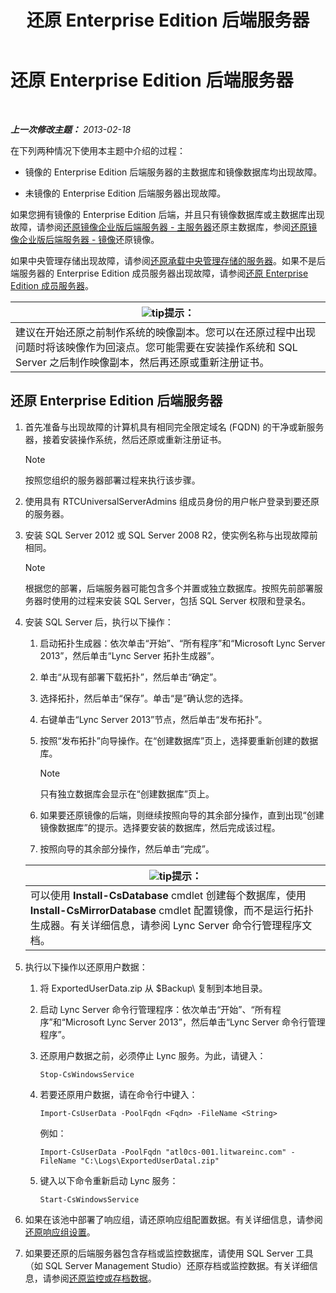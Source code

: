 ﻿---
title: 还原 Enterprise Edition 后端服务器
TOCTitle: 还原 Enterprise Edition 后端服务器
ms:assetid: 1450eb4e-3315-4d02-8f02-6e1791fb1550
ms:mtpsurl: https://technet.microsoft.com/zh-cn/library/Hh202163(v=OCS.15)
ms:contentKeyID: 52060963
ms.date: 05/19/2016
mtps_version: v=OCS.15
ms.translationtype: HT
---

# 还原 Enterprise Edition 后端服务器

 

_**上一次修改主题：** 2013-02-18_

在下列两种情况下使用本主题中介绍的过程：

  - 镜像的 Enterprise Edition 后端服务器的主数据库和镜像数据库均出现故障。

  - 未镜像的 Enterprise Edition 后端服务器出现故障。

如果您拥有镜像的 Enterprise Edition 后端，并且只有镜像数据库或主数据库出现故障，请参阅[还原镜像企业版后端服务器 - 主服务器](lync-server-2013-restoring-a-mirrored-enterprise-edition-back-end-server-primary.md)还原主数据库，参阅[还原镜像企业版后端服务器 - 镜像](lync-server-2013-restoring-a-mirrored-enterprise-edition-back-end-server-mirror.md)还原镜像。

如果中央管理存储出现故障，请参阅[还原承载中央管理存储的服务器](lync-server-2013-restoring-the-server-hosting-the-central-management-store.md)。如果不是后端服务器的 Enterprise Edition 成员服务器出现故障，请参阅[还原 Enterprise Edition 成员服务器](lync-server-2013-restoring-an-enterprise-edition-member-server.md)。

<table>
<thead>
<tr class="header">
<th><img src="images/Gg398094.tip(OCS.15).gif" title="tip" alt="tip" />提示：</th>
</tr>
</thead>
<tbody>
<tr class="odd">
<td>建议在开始还原之前制作系统的映像副本。您可以在还原过程中出现问题时将该映像作为回滚点。您可能需要在安装操作系统和 SQL Server 之后制作映像副本，然后再还原或重新注册证书。</td>
</tr>
</tbody>
</table>


## 还原 Enterprise Edition 后端服务器

1.  首先准备与出现故障的计算机具有相同完全限定域名 (FQDN) 的干净或新服务器，接着安装操作系统，然后还原或重新注册证书。
    
    > [!NOTE]  
	> 按照您组织的服务器部署过程来执行该步骤。
    


2.  使用具有 RTCUniversalServerAdmins 组成员身份的用户帐户登录到要还原的服务器。

3.  安装 SQL Server 2012 或 SQL Server 2008 R2，使实例名称与出现故障前相同。
    
    > [!NOTE]  
	> 根据您的部署，后端服务器可能包含多个并置或独立数据库。按照先前部署服务器时使用的过程来安装 SQL Server，包括 SQL Server 权限和登录名。
    


4.  安装 SQL Server 后，执行以下操作：
    
    1.  启动拓扑生成器：依次单击“开始”、“所有程序”和“Microsoft Lync Server 2013”，然后单击“Lync Server 拓扑生成器”。
    
    2.  单击“从现有部署下载拓扑”，然后单击“确定”。
    
    3.  选择拓扑，然后单击“保存”。单击“是”确认您的选择。
    
    4.  右键单击“Lync Server 2013”节点，然后单击“发布拓扑”。
    
    5.  按照“发布拓扑”向导操作。在“创建数据库”页上，选择要重新创建的数据库。
        
        > [!NOTE]  
		> 只有独立数据库会显示在“创建数据库”页上。
        
    
    6.  如果要还原镜像的后端，则继续按照向导的其余部分操作，直到出现“创建镜像数据库”的提示。选择要安装的数据库，然后完成该过程。
    
    7.  按照向导的其余部分操作，然后单击“完成”。
    
    <table>
    <thead>
    <tr class="header">
    <th><img src="images/Gg398094.tip(OCS.15).gif" title="tip" alt="tip" />提示：</th>
    </tr>
    </thead>
    <tbody>
    <tr class="odd">
    <td>可以使用 <strong>Install-CsDatabase</strong> cmdlet 创建每个数据库，使用 <strong>Install-CsMirrorDatabase</strong> cmdlet 配置镜像，而不是运行拓扑生成器。有关详细信息，请参阅 Lync Server 命令行管理程序文档。</td>
    </tr>
    </tbody>
    </table>


5.  执行以下操作以还原用户数据：
    
    1.  将 ExportedUserData.zip 从 $Backup\\ 复制到本地目录。
    
    2.  启动 Lync Server 命令行管理程序：依次单击“开始”、“所有程序”和“Microsoft Lync Server 2013”，然后单击“Lync Server 命令行管理程序”。
    
    3.  还原用户数据之前，必须停止 Lync 服务。为此，请键入：
        
            Stop-CsWindowsService
    
    4.  若要还原用户数据，请在命令行中键入：
        
            Import-CsUserData -PoolFqdn <Fqdn> -FileName <String>
        
        例如：
        
            Import-CsUserData -PoolFqdn "atl0cs-001.litwareinc.com" -FileName "C:\Logs\ExportedUserDatal.zip"
    
    5.  键入以下命令重新启动 Lync 服务：
        
            Start-CsWindowsService

6.  如果在该池中部署了响应组，请还原响应组配置数据。有关详细信息，请参阅[还原响应组设置](lync-server-2013-restoring-response-group-settings.md)。

7.  如果要还原的后端服务器包含存档或监控数据库，请使用 SQL Server 工具（如 SQL Server Management Studio）还原存档或监控数据。有关详细信息，请参阅[还原监控或存档数据](lync-server-2013-restoring-monitoring-or-archiving-data.md)。


